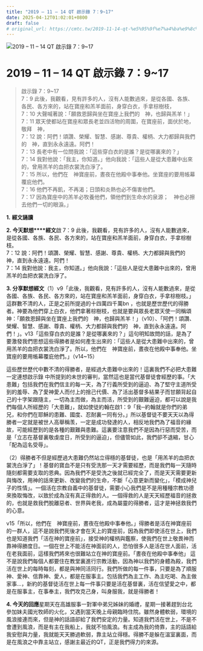 ```yaml
---
title: "2019 – 11 – 14 QT 啟示錄 7：9~17"
date: 2025-04-12T01:02:01+0800
draft: false
# original_url: https://cmtc.tw/2019-11-14-qt-%e5%95%9f%e7%a4%ba%e9%8c%84-7%ef%bc%9a917
---
```


![2019 – 11 – 14 QT 啟示錄 7：9\~17](/images/qt.jpg   "2019 – 11 – 14 QT 啟示錄 7：9\~17")

# 2019 – 11 – 14 QT 啟示錄 7：9\~17

> 啟示錄 7：9\~17  
> 7：9 此後，我觀看，見有許多的人，沒有人能數過來，是從各國、各族、各民、各方來的，站在寶座和羔羊面前，身穿白衣，手拿棕樹枝，  
> 7：10 大聲喊著說：「願救恩歸與坐在寶座上我們的　神，也歸與羔羊！」  
> 7：11 眾天使都站在寶座和眾長老並四活物的周圍，在寶座前，面伏於地，敬拜　神，  
> 7：12 說：阿們！頌讚、榮耀、智慧、感謝、尊貴、權柄、大力都歸與我們的　神，直到永永遠遠。阿們！  
> 7：13 長老中有一位問我說：「這些穿白衣的是誰？是從哪裏來的？」  
> 7：14 我對他說：「我主，你知道。」他向我說：「這些人是從大患難中出來的，曾用羔羊的血把衣裳洗白淨了。  
> 7：15 所以，他們在　神寶座前，晝夜在他殿中事奉他。坐寶座的要用帳幕覆庇他們。  
> 7：16 他們不再飢，不再渴；日頭和炎熱也必不傷害他們。  
> 7：17 因為寶座中的羔羊必牧養他們，領他們到生命水的泉源；　神也必擦去他們一切的眼淚。」

**1.** **經文誦讀**

**2. 今天默想****經文**啟 7：9 此後，我觀看，見有許多的人，沒有人能數過來，是從各國、各族、各民、各方來的，站在寶座和羔羊面前，身穿白衣，手拿棕樹枝。  
7：12 說：阿們！頌讚、榮耀、智慧、感謝、尊貴、權柄、大力都歸與我們的　神，直到永永遠遠。阿們！  
7：14 我對他說：我主，你知道。」他向我說：「這些人是從大患難中出來的，曾用羔羊的血把衣裳洗白淨了。

**3. 分享默想經文**（1）v9「此後，我觀看，見有許多的人，沒有人能數過來，是從各國、各族、各民、各方來的，站在寶座和羔羊面前，身穿白衣，手拿棕樹枝。」這群數不清的人，正是之前所提過的十四萬四千萬bn ，也就是歷世歷代的得勝者。神要為他們穿上白衣，他們拿著棕樹枝，也就是要與眾長老眾天使一同稱頌神：「願救恩歸與坐在寶座上我們的　神，也歸與羔羊！」（v10）、「阿們！頌讚、榮耀、智慧、感謝、尊貴、權柄、大力都歸與我們的　神，直到永永遠遠。阿們！」。v13「這些穿白衣的是誰？是從哪裏來的？」這句明知故問的話，是為了要激發我們思想這些得勝者是如何產生出來的：「這些人是從大患難中出來的，曾用羔羊的血把衣裳洗白淨了。所以，他們在　神寶座前，晝夜在他殿中事奉他。坐寶座的要用帳幕覆庇他們。」（v14\~15）

這些歷世歷代中數不清的得勝者，是經過大患難中出來的！這裏我們不必把大患難一定連想啟示錄 中所提到的未世的審判，當然這也是當代基督徒會經歷的事。「大患難」包括我們在我們信主的每一天，為了行義所受到的逼迫、為了堅守主道所受到的羞辱、為了愛神愛人而付上的捨己代價、為了活出基督多結果子而甘願背起自己的十字架跟隨主，一切為主而做，為主而活，所受到的艱難逼迫，都可以說是我們每個人所經歷的「大患難」，就如使徒約翰在啟1：9「我─約翰就是你們的弟兄，和你們在耶穌的患難、國度、忍耐裏一同有分。」所以基督徒不要天天以為得勝者一定就是被世人高舉稱羡，一定是成功發達的人，相反地我們為了福音的緣故，可能經歷到的是各種的艱難與患難。這裏要注意我們不是因為行惡而受苦，而是「立志在基督裏敬虔度日，所受到的逼迫」，但儘管如此，我們卻不退縮，甘心「配為這名受辱」。

（2）得勝者不但是經歷過大患難仍然站立得穩的基督徒，也是「用羔羊的血把衣裳洗白淨了」！基督的寶血不是只有受洗那一天才需要經歷，而是我們每一天隨時隨刻都需要支取的恩典。因為我們不是受洗之後就已經完全了，而是天天需要更新與悔改，用神的話來更新、改變我們的生命，不斷「心意更新而變化」，「模成神兒子的性情」。一個活在宗教自義中的基督徒，需要小心我們是不是用種種宗教功德來換取悔改，以致於成為沒有真正得救的人。一個得救的人是天天經歷福音的拯救的，也就是救我們脫離惡者、世界與老我，成為屬靈的得勝者，這才是神拯救我們的心意。

v15「所以，他們在　神寶座前，晝夜在他殿中事奉他。」得勝者是活在神寶座前的一群人，這不是說我們死後才會在天上的寶座前，因為我們即使活在世上，我們也是知道我們「活在神的寶座前」，接受神的權柄與鑑察，使我們在世上敬畏神而靠神得勝度日。一個在世上不能活在神面前的人，恐怕很多人是活在世人面前，活在老我面前，這樣我們將來也很難站立在神的寶座前。「晝夜在他殿中事奉他」 這不是說我們每個人都要住在教堂裏進行宗教活動，因為神以我們的身體為殿，我們活在世上的每時每刻，都是與神同活同行。我們所做的每一件事，只要是為了順服神、愛神、信靠神、愛人，都是在服事主。包括我們為主工作、為主吃喝、為主做家事…，新約的基督徒活在世上每一件事只要是活在基督裏，活在信望愛之中，都是在服事主，在事奉主，我們攻克己身，叫身服我，就是得勝者！

**4. 今天的回應**星期天在高雄服事一對軍中弟兄姊妹的婚禮，星期一接著趕到台北參加妹夫國光牧師的火化，又遇到當天晚上母親臨時住院。雖然身體軟弱，環境的風浪接連而來，但是神的話語卻給了我們安定的力量。知道我們活在世上，不是不會遭到風浪，而是有主在我船上，我就不怕風浪。有主成為我的倚靠，主的話語給我安慰與力量，我就能天天勝過軟弱，靠主站立得穩。得勝不是躲在溫室裏面，而是在風浪之中靠主站立，感謝主最近的QT，正是我們得力的來源。